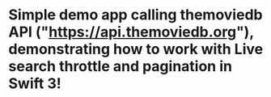 # Simple demo app calling themoviedb API ("https://api.themoviedb.org"), demonstrating how to work with Live search throttle and pagination in Swift 3!
